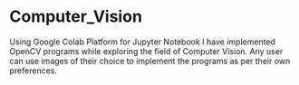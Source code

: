 # Computer_Vision

Using Google Colab Platform for Jupyter Notebook I have implemented OpenCV programs while exploring the field of Computer Vision.
Any user can use images of their choice to implement the programs as per their own preferences.
